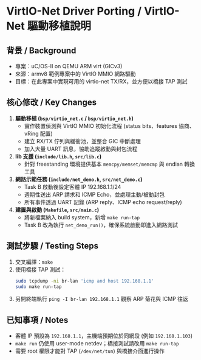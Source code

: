 # VirtIO-Net Driver Porting / VirtIO-Net 驅動移植說明

## 背景 / Background
- 專案：uC/OS-II on QEMU ARM virt (GICv3)
- 來源：armv8 範例專案中的 VirtIO MMIO 網路驅動
- 目標：在此專案中實現可用的 virtio-net TX/RX，並方便以橋接 TAP 測試

## 核心修改 / Key Changes
1. **驅動移植 (`bsp/virtio_net.c` / `bsp/virtio_net.h`)**
   - 實作裝置偵測與 VirtIO MMIO 初始化流程 (status bits、features 協商、vRing 配置)
   - 建立 RX/TX 佇列與緩衝池，並整合 GIC 中斷處理
   - 加入大量 UART 訊息，協助追蹤啟動與封包流程
2. **lib 支援 (`include/lib.h`, `src/lib.c`)**
   - 針對 freestanding 環境提供基本 `memcpy/memset/memcmp` 與 endian 轉換工具
3. **網路示範任務 (`include/net_demo.h`, `src/net_demo.c`)**
   - Task B 啟動後設定客體 IP 192.168.1.1/24
   - 週期性送出 ARP 請求和 ICMP Echo，並處理主動/被動封包
   - 所有事件透過 UART 記錄 (ARP reply、ICMP echo request/reply)
4. **建置與啟動 (`Makefile`, `src/main.c`)**
   - 將新檔案納入 build system，新增 `make run-tap`
   - Task B 改為執行 `net_demo_run()`，確保系統啟動即進入網路測試

## 測試步驟 / Testing Steps
1. 交叉編譯：`make`
2. 使用橋接 TAP 測試：
   ```bash
   sudo tcpdump -ni br-lan 'icmp and host 192.168.1.1'
   sudo make run-tap
   ```
3. 另開終端執行 `ping -I br-lan 192.168.1.1` 觀察 ARP 菊花與 ICMP 往返

## 已知事項 / Notes
- 客體 IP 預設為 `192.168.1.1`，主機端預期位於同網段 (例如 `192.168.1.103`)
- `make run` 仍使用 user-mode netdev；橋接測試請改用 `make run-tap`
- 需要 root 權限才能對 TAP (`/dev/net/tun`) 與橋接介面進行操作

